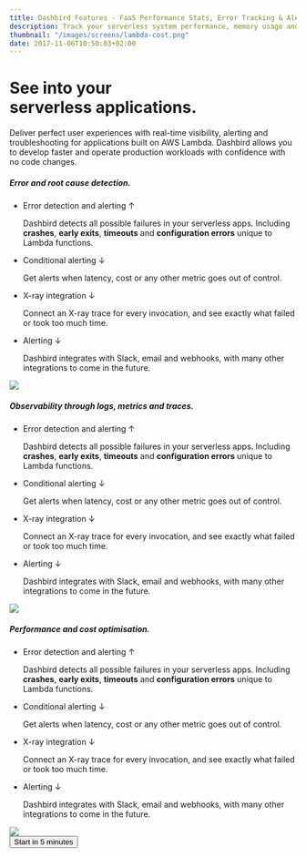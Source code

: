 ```yaml
---
title: Dashbird Features - FaaS Performance Stats, Error Tracking & Alerts
description: Track your serverless system performance, memory usage and AWS costs. Real-time function tracing and live tailing make troubleshooting your lambdas truly effortless. Dashbird also supports API Gateway and AWS X-Ray.
thumbnail: "/images/screens/lambda-cost.png"
date: 2017-11-06T10:50:03+02:00
---
```

<div class="container">
  <div class="row vh-75 align-items-center">
    <div class="col-12 col-lg-10 align-middle mx-auto">
      <h1 class="text-center">See into your<br />serverless applications.</h1>
      <p class="text-center mt-5">Deliver perfect user experiences with real-time visibility, alerting and troubleshooting for applications built on AWS Lambda. Dashbird allows you to develop faster and operate production workloads with confidence with no code changes.</p>
    </div>
  </div>
</div>

<div class="container value-props">
  <div class="row">
    <div class="col-12 col-md-6">
      <h5>Error and root cause detection.</h5>
      <ul class='feature-list'>
        <li>
          <p class='d-flex align-items-center justify-content-between product-heading noselect'>
          Error detection and alerting
          <span class='float-right closer'>↑</span>
          </p>
          <span class='description'>Dashbird detects all possible failures in your serverless apps. Including <b>crashes</b>, <b>early exits</b>, <b>timeouts</b> and <b>configuration errors</b> unique to Lambda functions.</span>
        </li>
       <li>
          <p class='product-heading noselect'>
          Conditional alerting
          <span class='float-right closer'>↓</span>
          </p>
          <span class='description hide'>Get alerts when latency, cost or any other metric goes out of control.</span>
        </li>
       <li>
          <p class='product-heading noselect'>
          X-ray integration 
          <span class='float-right closer'>↓</span>
          </p>
          <span class='description hide'>Connect an X-ray trace for every invocation, and see exactly what failed or took too much time.</span>
        </li>
        <li>
          <p class='product-heading noselect'>
          Alerting 
          <span class='float-right closer'>↓</span>
          </p>
          <span class='description hide'>Dashbird integrates with Slack, email and webhooks, with many other integrations to come in the future.</span>
        </li>
      </ul>
    </div>
    <div class="col-12 col-md-6 text-center d-flex align-items-start justify-content-center" >
      <img src='/images/landing-graphics/observability.svg'>
    </div>
  </div>
</div>


<div class="container value-props">
  <div class="row">
    <div class="col-12 col-md-6">
      <h5>Observability through logs, metrics and traces.</h5>
      <ul class='feature-list'>
        <li>
          <p class='d-flex align-items-center justify-content-between product-heading noselect'>
          Error detection and alerting
          <span class='float-right closer'>↑</span>
          </p>
          <span class='description'>Dashbird detects all possible failures in your serverless apps. Including <b>crashes</b>, <b>early exits</b>, <b>timeouts</b> and <b>configuration errors</b> unique to Lambda functions.</span>
        </li>
       <li>
          <p class='product-heading noselect'>
          Conditional alerting
          <span class='float-right closer'>↓</span>
          </p>
          <span class='description hide'>Get alerts when latency, cost or any other metric goes out of control.</span>
        </li>
       <li>
          <p class='product-heading noselect'>
          X-ray integration 
          <span class='float-right closer'>↓</span>
          </p>
          <span class='description hide'>Connect an X-ray trace for every invocation, and see exactly what failed or took too much time.</span>
        </li>
        <li>
          <p class='product-heading noselect'>
          Alerting 
          <span class='float-right closer'>↓</span>
          </p>
          <span class='description hide'>Dashbird integrates with Slack, email and webhooks, with many other integrations to come in the future.</span>
        </li>
      </ul>
    </div>
    <div class="col-12 col-md-6 text-center d-flex align-items-start justify-content-center" >
      <img src='/images/landing-graphics/observability.svg'>
    </div>
  </div>
</div>

<div class="container value-props">
  <div class="row">
    <div class="col-12 col-md-6">
      <h5>Performance and cost optimisation.</h5>
      <ul class='feature-list'>
        <li>
          <p class='d-flex align-items-center justify-content-between product-heading noselect'>
          Error detection and alerting
          <span class='float-right closer'>↑</span>
          </p>
          <span class='description'>Dashbird detects all possible failures in your serverless apps. Including <b>crashes</b>, <b>early exits</b>, <b>timeouts</b> and <b>configuration errors</b> unique to Lambda functions.</span>
        </li>
       <li>
          <p class='product-heading noselect'>
          Conditional alerting
          <span class='float-right closer'>↓</span>
          </p>
          <span class='description hide'>Get alerts when latency, cost or any other metric goes out of control.</span>
        </li>
       <li>
          <p class='product-heading noselect'>
          X-ray integration 
          <span class='float-right closer'>↓</span>
          </p>
          <span class='description hide'>Connect an X-ray trace for every invocation, and see exactly what failed or took too much time.</span>
        </li>
        <li>
          <p class='product-heading noselect'>
          Alerting 
          <span class='float-right closer'>↓</span>
          </p>
          <span class='description hide'>Dashbird integrates with Slack, email and webhooks, with many other integrations to come in the future.</span>
        </li>
      </ul>
    </div>
    <div class="col-12 col-md-6 text-center d-flex align-items-start justify-content-center" >
      <img src='/images/landing-graphics/observability.svg'>
    </div>
  </div>
</div>

<div class="container">
  <div class="row ">
    <div class="col-12 text-center">
      <a href="#register">
        <button class="cta-btn" data-note="Zero code integration">Start in 5 minutes</button>
      </a>
    </div>
  </div>
</div>
<div class="row mt-5"></div>
<script>
  fbq('track', 'ViewContent', {
    content_ids: 'features',
  });
</script>
